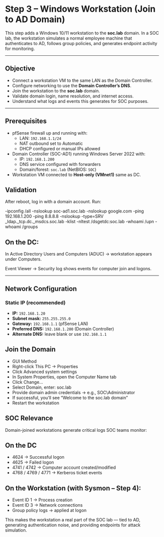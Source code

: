 # Step 3 – Windows Workstation (Join to AD Domain)

This step adds a Windows 10/11 workstation to the **soc.lab** domain. In a SOC lab, the workstation simulates a normal employee machine that authenticates to AD, follows group policies, and generates endpoint activity for monitoring.

---

## Objective
- Connect a workstation VM to the same LAN as the Domain Controller.
- Configure networking to use the **Domain Controller’s DNS**.
- Join the workstation to the **soc.lab** domain.
- Validate domain login, name resolution, and internet access.
- Understand what logs and events this generates for SOC purposes.

---

## Prerequisites
- pfSense firewall up and running with:
  - LAN: `192.168.1.1/24`
  - NAT outbound set to Automatic
  - DHCP configured or manual IPs allowed
- Domain Controller (SOC-AD1) running Windows Server 2022 with:
  - IP: `192.168.1.200`
  - DNS service configured with forwarders
  - Domain/forest: `soc.lab` (NetBIOS: `SOC`)
- Workstation VM connected to **Host-only (VMnet1)** same as DC.

## Validation

After reboot, log in with a domain account. Run:

-ipconfig /all
-nslookup soc-ad1.soc.lab
-nslookup google.com
-ping 192.168.1.200
-ping 8.8.8.8
-nslookup -type=SRV _ldap._tcp.dc._msdcs.soc.lab
-klist
-nltest /dsgetdc:soc.lab
-whoami /upn
-whoami /groups


## On the DC:

In Active Directory Users and Computers (ADUC) → workstation appears under Computers.

Event Viewer → Security log shows events for computer join and logons.

---

## Network Configuration

### Static IP (recommended)
- **IP:** `192.168.1.20`
- **Subnet mask:** `255.255.255.0`
- **Gateway:** `192.168.1.1` (pfSense LAN)
- **Preferred DNS:** `192.168.1.200` (Domain Controller)
- **Alternate DNS:** leave blank or use `192.168.1.1`

## Join the Domain
- GUI Method
- Right-click This PC → Properties
- Click Advanced system settings
- In System Properties, open the Computer Name tab
- Click Change…
- Select Domain, enter: soc.lab
- Provide domain admin credentials → e.g., SOC\Administrator
- If successful, you’ll see “Welcome to the soc.lab domain”
- Restart the workstation

## SOC Relevance

Domain-joined workstations generate critical logs SOC teams monitor:

## On the DC
- 4624 → Successful logon
- 4625 → Failed logon
- 4741 / 4742 → Computer account created/modified
- 4768 / 4769 / 4771 → Kerberos ticket events

## On the Workstation (with Sysmon – Step 4):
- Event ID 1 → Process creation
- Event ID 3 → Network connections
- Group policy logs → applied at logon

This makes the workstation a real part of the SOC lab — tied to AD, generating authentication noise, and providing endpoints for attack simulation.





